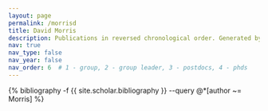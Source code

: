 ```yaml
---
layout: page
permalink: /morrisd
title: David Morris
description: Publications in reversed chronological order. Generated by jekyll-scholar.
nav: true
nav_type: false
nav_year: false
nav_order: 6  # 1 - group, 2 - group leader, 3 - postdocs, 4 - phds
---
```


<!-- _pages/morrisd.md -->
<div class="publications">

{% bibliography -f {{ site.scholar.bibliography }} --query @*[author ~= Morris] %}

</div>
